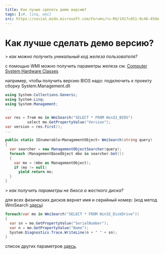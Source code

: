 ```yaml
---
title: Как лучше сделать демо версию?
tags: [c#, linq, wmi]
src: https://social.msdn.microsoft.com/Forums/ru-RU/1917cd51-9c46-45de-bc50-dde320c2e520/-wpf?forum=fordesktopru
---
```

# Как лучше сделать демо версию?
*> как можно получить уникальный код железа пользователя?*

с помощью WMI можно получить параметры железа 
см. [Computer System Hardware Classes](http://msdn.microsoft.com/en-us/library/windows/desktop/aa389273(v=VS.85).aspx)

например, чтобы получить версию BIOS надо:
подключить к проекту сборку System.Management.dll
```c#
using System.Collections.Generic; 
using System.Linq;
using System.Management;
...

var res = from mo in WmiSearch("SELECT * FROM Win32_BIOS")
          select mo.GetPropertyValue("Version");
var version = res.First();
...

public static IEnumerable<ManagementObject> WmiSearch(string query)
{
  var searcher = new ManagementObjectSearcher(query);
  foreach (ManagementBaseObject mbo in searcher.Get())
  {
    var mo = (mbo as ManagementObject);
    if (mo != null)
      yield return mo;
  }
}
```
*> как получить параметры не биоса а жесткого диска?*

для всех физических дисков вернет имя и серийный номер:
 (код метод WmiSearch [здесь](http://social.msdn.microsoft.com/Forums/ru-RU/fordesktopru/thread/1917cd51-9c46-45de-bc50-dde320c2e520/#3981d573-92a9-4527-a900-f513c2c5838d))
```c#
foreach(var mo in WmiSearch("SELECT * FROM Win32_DiskDrive"))
{
  var sn = mo.GetPropertyValue("SerialNumber");
  var n = mo.GetPropertyValue("Name");
  System.Diagnostics.Trace.WriteLine(n + " " + sn);
}
```
список других параметров [здесь](http://msdn.microsoft.com/en-us/library/windows/desktop/aa394132(v=VS.85).aspx). 